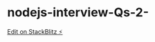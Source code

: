 # nodejs-interview-Qs-2-

[Edit on StackBlitz ⚡️](https://stackblitz.com/edit/stackblitz-starters-k5n65s)